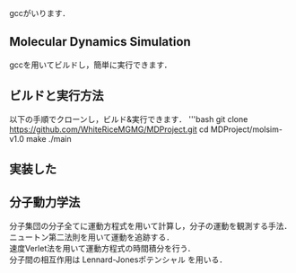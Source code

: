 
gccがいります．

## Molecular Dynamics Simulation 
gccを用いてビルドし，簡単に実行できます．

## ビルドと実行方法
以下の手順でクローンし，ビルド&実行できます．
'''bash
git clone https://github.com/WhiteRiceMGMG/MDProject.git
cd MDProject/molsim-v1.0
make
./main

## 実装した

## 分子動力学法
分子集団の分子全てに運動方程式を用いて計算し，分子の運動を観測する手法．<br>
ニュートン第二法則を用いて運動を追跡する．<br>
速度Verlet法を用いて運動方程式の時間積分を行う．<br>
分子間の相互作用は Lennard-Jonesポテンシャル を用いる．<br>





